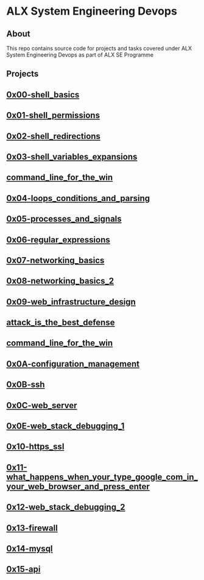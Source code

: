 # ALX System Engineering Devops

## About

This repo contains source code for projects and tasks covered under ALX System Engineering Devops as part of ALX SE Programme

## Projects

## [0x00-shell_basics](https://github.com/j88moja-code/alx-system_engineering-devops/tree/main/0x00-shell_basics)

## [0x01-shell_permissions](https://github.com/j88moja-code/alx-system_engineering-devops/tree/main/0x01-shell_permissions)

## [0x02-shell_redirections](https://github.com/j88moja-code/alx-system_engineering-devops/tree/main/0x02-shell_redirections)

## [0x03-shell_variables_expansions](https://github.com/j88moja-code/alx-system_engineering-devops/tree/main/0x03-shell_variables_expansions)

## [command_line_for_the_win](https://github.com/j88moja-code/alx-system_engineering-devops/tree/main/command_line_for_the_win)

## [0x04-loops_conditions_and_parsing](https://github.com/j88moja-code/alx-system_engineering-devops/tree/main/0x04-loops_conditions_and_parsing)

## [0x05-processes_and_signals](https://github.com/j88moja-code/alx-system_engineering-devops/tree/main/0x05-processes_and_signals)

## [0x06-regular_expressions](https://github.com/j88moja-code/alx-system_engineering-devops/tree/main/0x06-regular_expressions)

## [0x07-networking_basics](https://github.com/j88moja-code/alx-system_engineering-devops/tree/main/0x07-networking_basics)

## [0x08-networking_basics_2](https://github.com/j88moja-code/alx-system_engineering-devops/tree/main/0x08-networking_basics_2)

## [0x09-web_infrastructure_design](https://github.com/j88moja-code/alx-system_engineering-devops/tree/main/0x09-web_infrastructure_design)

## [attack_is_the_best_defense]()

## [command_line_for_the_win](https://github.com/j88moja-code/alx-system_engineering-devops/tree/main/command_line_for_the_win)

## [0x0A-configuration_management](https://github.com/j88moja-code/alx-system_engineering-devops/tree/main/0x0A-configuration_management)

## [0x0B-ssh](https://github.com/j88moja-code/alx-system_engineering-devops/tree/main/0x0B-ssh)

## [0x0C-web_server](https://github.com/j88moja-code/alx-system_engineering-devops/tree/main/0x0C-web_server)

## [0x0E-web_stack_debugging_1](https://github.com/j88moja-code/alx-system_engineering-devops/tree/main/0x0E-web_stack_debugging_1)

## [0x10-https_ssl](https://github.com/j88moja-code/alx-system_engineering-devops/tree/main/0x10-https_ssl)

## [0x11-what_happens_when_your_type_google_com_in_your_web_browser_and_press_enter](https://github.com/j88moja-code/alx-system_engineering-devops/tree/main/0x11-what_happens_when_your_type_google_com_in_your_browser_and_press_enter)

## [0x12-web_stack_debugging_2](https://github.com/j88moja-code/alx-system_engineering-devops/tree/main/0x12-web_stack_debugging_2)

## [0x13-firewall](https://github.com/j88moja-code/alx-system_engineering-devops/tree/main/0x13-firewall)

## [0x14-mysql](https://github.com/j88moja-code/alx-system_engineering-devops/tree/main/0x14-mysql)

## [0x15-api]()
